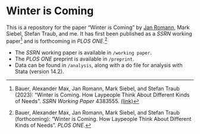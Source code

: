 # Winter is Coming

This is a repository for the paper “Winter is Coming” by [Jan Romann](https://github.com/JKRhb), Mark Siebel, Stefan Traub, and me. It has first been published as a _SSRN_ working paper[^1] and is forthcoming in _PLOS ONE_.[^2]

- The _SSRN_ working paper is available in `/working paper`.
- The _PLOS ONE_ preprint is available in `/preprint`.
- Data can be found in `/analysis`, along with a do file for analysis with Stata (version 14.2).

[^1]: Bauer, Alexander Max, Jan Romann, Mark Siebel, and Stefan Traub (2023): “Winter is Coming. How Laypeople Think About Different Kinds of Needs”. _SSRN Working Paper_ 4383555. [(link)](https://ssrn.com/abstract=4383555)
[^2]: Bauer, Alexander Max, Jan Romann, Mark Siebel, and Stefan Traub (forthcoming): “Winter is Coming. How Laypeople Think About Different Kinds of Needs”. _PLOS ONE_.
